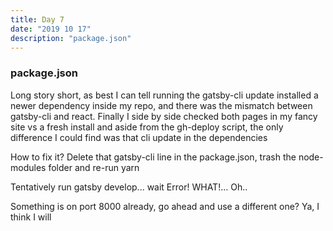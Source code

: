 ```yaml
---
title: Day 7
date: "2019 10 17"
description: "package.json"
---
```


### package.json
  
Long story short, as best I can tell running the gatsby-cli update
installed a newer dependency inside my repo, and there was the mismatch
between gatsby-cli and react. Finally I side by side checked both pages
in my fancy site vs a fresh install and aside from the gh-deploy script,
the only difference I could find was that cli update in the dependencies
  
  
How to fix it? Delete that gatsby-cli line in the package.json, trash
the node-modules folder and re-run yarn
  
  Tentatively run gatsby develop...
  wait
  Error! WHAT!... Oh..
  
Something is on port 8000 already, go ahead and use a different one? Ya,
I think I will
  